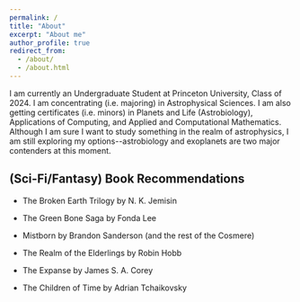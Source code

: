 ```yaml
---
permalink: /
title: "About"
excerpt: "About me"
author_profile: true
redirect_from:
  - /about/
  - /about.html
---
```



I am currently an Undergraduate Student at Princeton University, Class of 2024.  I am concentrating (i.e. majoring) in Astrophysical Sciences.  I am also getting certificates (i.e. minors) in Planets and Life (Astrobiology), Applications of Computing, and Applied and Computational Mathematics.  Although I am sure I want to study something in the realm of astrophysics, I am still exploring my options--astrobiology and exoplanets are two major contenders at this moment.


## (Sci-Fi/Fantasy) Book Recommendations
- The Broken Earth Trilogy by N. K. Jemisin

- The Green Bone Saga by Fonda Lee

- Mistborn by Brandon Sanderson (and the rest of the Cosmere)

- The Realm of the Elderlings by Robin Hobb

- The Expanse by James S. A. Corey

- The Children of Time by Adrian Tchaikovsky
